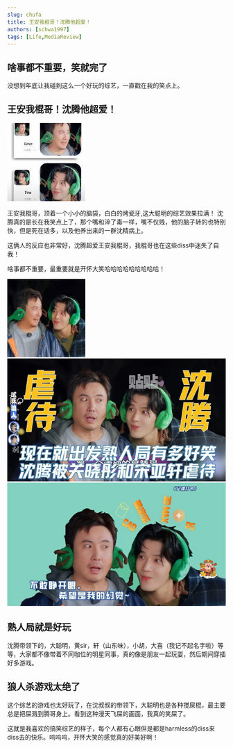 ```yaml
---
slug: chufa
title: 王安我棍哥！沈腾他超爱！
authors: [schwa1997]
tags: [Life,MediaReview]
---
```


## 啥事都不重要，笑就完了
没想到年底让我碰到这么一个好玩的综艺，一直戳在我的笑点上。

## 王安我棍哥！沈腾他超爱！
![image](image.png)

王安我棍哥，顶着一个小小的脑袋，白白的烤瓷牙,这大聪明的综艺效果拉满！
沈腾真的是长在我笑点上了，那个嘴和淬了毒一样，嘴不仅贱，他的脑子转的也特别快，但是死在话多，以及他养出来的一群沈精病上。

这俩人的反应也非常好，沈腾超爱王安我棍哥，我棍哥也在这些diss中迷失了自我！

啥事都不重要，最重要就是开怀大笑哈哈哈哈哈哈哈哈哈！

![image1](image-1.png)
![image2](image-2.png)
![image3](image-3.png)

## 熟人局就是好玩
沈腾带领下的，大聪明，黄sir，轩（山东味），小胡，大喜（我记不起名字啦）等等，大家都不像带着不同咖位的明星同事，真的像是朋友一起玩耍，然后期间穿插好多游戏。

## 狼人杀游戏太绝了
这个综艺的游戏也太好玩了，在沈叔叔的带领下，大聪明也是各种搅屎棍，最主要总是把屎溅到腾哥身上。看到这种漫天飞屎的画面，我真的笑屎了。


这就是我喜欢的搞笑综艺的样子，每个人都有心眼但是都是harmless的diss来diss去的快乐。呜呜呜，开怀大笑的感觉真的好美好啊！